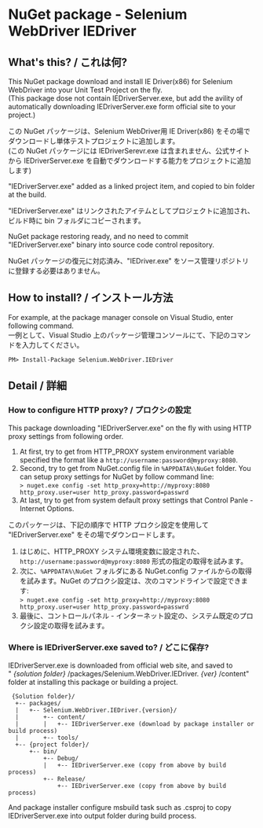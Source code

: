 # NuGet package - Selenium WebDriver IEDriver

## What's this? / これは何?

This NuGet package download and install IE Driver(x86) for Selenium WebDriver into your Unit Test Project on the fly.  
(This package dose not contain IEDriverServer.exe, but add the avility of automatically downloading IEDriverServer.exe form official site to your project.)

この NuGet パッケージは、Selenium WebDriver用 IE Driver(x86) をその場でダウンロードし単体テストプロジェクトに追加します。  
(この NuGet パッケージには IEDriverSerevr.exe は含まれません、公式サイトから IEDriverServer.exe を自動でダウンロードする能力をプロジェクトに追加します)

"IEDriverServer.exe" added as a linked project item, and copied to bin folder at the build.

"IEDriverServer.exe" はリンクされたアイテムとしてプロジェクトに追加され、ビルド時に bin フォルダにコピーされます。

NuGet package restoring ready, and no need to commit "IEDriverServer.exe" binary into source code control repository.

NuGet パッケージの復元に対応済み、"IEDriver.exe" をソース管理リポジトリに登録する必要はありません。

## How to install? / インストール方法

For example, at the package manager console on Visual Studio, enter following command.  
一例として、Visual Studio 上のパッケージ管理コンソールにて、下記のコマンドを入力してください。

    PM> Install-Package Selenium.WebDriver.IEDriver
 
 ## Detail / 詳細

### How to configure HTTP proxy? / プロクシの設定

This package downloading "IEDriverServer.exe" on the fly with using
HTTP proxy settings from following order.

1. At first, try to get from HTTP_PROXY system environment variable specified the format like a ```http://username:password@myproxy:8080```.
2. Second, try to get from NuGet.config file in ```%APPDATA%\NuGet``` folder. You can setup proxy settings for NuGet by follow command line:  
```> nuget.exe config -set http_proxy=http://myproxy:8080 http_proxy.user=user http_proxy.password=passwrd```
3. At last, try to get from system default proxy settings that Control Panle - Internet Options.

このパッケージは、下記の順序で HTTP プロクシ設定を使用して "IEDriverServer.exe" をその場でダウンロードします。

1. はじめに、HTTP_PROXY システム環境変数に設定された、```http://username:password@myproxy:8080``` 形式の指定の取得を試みます。
2. 次に、```%APPDATA%\NuGet``` フォルダにある NuGet.config ファイルからの取得を試みます。NuGet のプロクシ設定は、次のコマンドラインで設定できます:  
```> nuget.exe config -set http_proxy=http://myproxy:8080 http_proxy.user=user http_proxy.password=passwrd```
3. 最後に、コントロールパネル - インターネット設定の、システム既定のプロクシ設定の取得を試みます。

### Where is IEDriverServer.exe saved to? / どこに保存?

IEDriverServer.exe is downloaded from official web site, and saved to  
" _{solution folder}_ /packages/Selenium.WebDriver.IEDriver. _{ver}_ /content"  
folder at installing this package or building a project.

     {Solution folder}/
      +-- packages/
      |   +-- Selenium.WebDriver.IEDriver.{version}/
      |       +-- content/
      |       |   +-- IEDriverServer.exe (download by package installer or build process)
      |       +-- tools/
      +-- {project folder}/
          +-- bin/
              +-- Debug/
              |   +-- IEDriverServer.exe (copy from above by build process)
              +-- Release/
                  +-- IEDriverServer.exe (copy from above by build process)
 
 And package installer configure msbuild task such as .csproj to
 copy IEDriverServer.exe into output folder during build process.
 